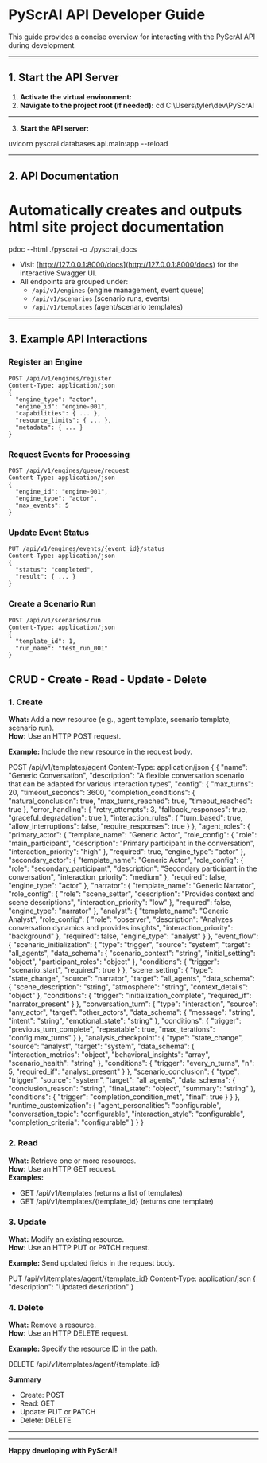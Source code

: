 # PyScrAI API Developer Guide

This guide provides a concise overview for interacting with the PyScrAI API during development.

---

## 1. Start the API Server

1. **Activate the virtual environment:**
2. **Navigate to the project root (if needed):**
   cd C:\Users\tyler\dev\PyScrAI

---
3. **Start the API server:**

  uvicorn pyscrai.databases.api.main:app --reload
 
---
## 2. API Documentation

# Automatically creates and outputs html site project documentation
pdoc --html ./pyscrai -o ./pyscrai_docs

- Visit [http://127.0.0.1:8000/docs](http://127.0.0.1:8000/docs) for the interactive Swagger UI.
- All endpoints are grouped under:
  - `/api/v1/engines` (engine management, event queue)
  - `/api/v1/scenarios` (scenario runs, events)
  - `/api/v1/templates` (agent/scenario templates)

---

## 3. Example API Interactions

### Register an Engine
```http
POST /api/v1/engines/register
Content-Type: application/json
{
  "engine_type": "actor",
  "engine_id": "engine-001",
  "capabilities": { ... },
  "resource_limits": { ... },
  "metadata": { ... }
}
```

### Request Events for Processing
```http
POST /api/v1/engines/queue/request
Content-Type: application/json
{
  "engine_id": "engine-001",
  "engine_type": "actor",
  "max_events": 5
}
```

### Update Event Status
```http
PUT /api/v1/engines/events/{event_id}/status
Content-Type: application/json
{
  "status": "completed",
  "result": { ... }
}
```

### Create a Scenario Run
```http
POST /api/v1/scenarios/run
Content-Type: application/json
{
  "template_id": 1,
  "run_name": "test_run_001"
}
```



## CRUD - Create - Read - Update - Delete 

### 1. Create
**What:** Add a new resource (e.g., agent template, scenario template, scenario run).  
**How:** Use an HTTP POST request.  

**Example:** Include the new resource in the request body.

POST /api/v1/templates/agent
Content-Type: application/json
{
{
  "name": "Generic Conversation",
  "description": "A flexible conversation scenario that can be adapted for various interaction types",
  "config": {
    "max_turns": 20,
    "timeout_seconds": 3600,
    "completion_conditions": {
      "natural_conclusion": true,
      "max_turns_reached": true,
      "timeout_reached": true
    },
    "error_handling": {
      "retry_attempts": 3,
      "fallback_responses": true,
      "graceful_degradation": true
    },
    "interaction_rules": {
      "turn_based": true,
      "allow_interruptions": false,
      "require_responses": true
    }
  },
  "agent_roles": {
    "primary_actor": {
      "template_name": "Generic Actor",
      "role_config": {
        "role": "main_participant",
        "description": "Primary participant in the conversation",
        "interaction_priority": "high"
      },
      "required": true,
      "engine_type": "actor"
    },
    "secondary_actor": {
      "template_name": "Generic Actor", 
      "role_config": {
        "role": "secondary_participant",
        "description": "Secondary participant in the conversation",
        "interaction_priority": "medium"
      },
      "required": false,
      "engine_type": "actor"
    },
    "narrator": {
      "template_name": "Generic Narrator",
      "role_config": {
        "role": "scene_setter",
        "description": "Provides context and scene descriptions",
        "interaction_priority": "low"
      },
      "required": false,
      "engine_type": "narrator"
    },
    "analyst": {
      "template_name": "Generic Analyst",
      "role_config": {
        "role": "observer",
        "description": "Analyzes conversation dynamics and provides insights",
        "interaction_priority": "background"
      },
      "required": false,
      "engine_type": "analyst"
    }
  },
  "event_flow": {
    "scenario_initialization": {
      "type": "trigger",
      "source": "system",
      "target": "all_agents",
      "data_schema": {
        "scenario_context": "string",
        "initial_setting": "object",
        "participant_roles": "object"
      },
      "conditions": {
        "trigger": "scenario_start",
        "required": true
      }
    },
    "scene_setting": {
      "type": "state_change",
      "source": "narrator",
      "target": "all_agents",
      "data_schema": {
        "scene_description": "string",
        "atmosphere": "string",
        "context_details": "object"
      },
      "conditions": {
        "trigger": "initialization_complete",
        "required_if": "narrator_present"
      }
    },
    "conversation_turn": {
      "type": "interaction",
      "source": "any_actor",
      "target": "other_actors",
      "data_schema": {
        "message": "string",
        "intent": "string",
        "emotional_state": "string"
      },
      "conditions": {
        "trigger": "previous_turn_complete",
        "repeatable": true,
        "max_iterations": "config.max_turns"
      }
    },
    "analysis_checkpoint": {
      "type": "state_change",
      "source": "analyst",
      "target": "system",
      "data_schema": {
        "interaction_metrics": "object",
        "behavioral_insights": "array",
        "scenario_health": "string"
      },
      "conditions": {
        "trigger": "every_n_turns",
        "n": 5,
        "required_if": "analyst_present"
      }
    },
    "scenario_conclusion": {
      "type": "trigger",
      "source": "system",
      "target": "all_agents",
      "data_schema": {
        "conclusion_reason": "string",
        "final_state": "object",
        "summary": "string"
      },
      "conditions": {
        "trigger": "completion_condition_met",
        "final": true
      }
    }
  },
  "runtime_customization": {
    "agent_personalities": "configurable",
    "conversation_topic": "configurable",
    "interaction_style": "configurable",
    "completion_criteria": "configurable"
  }
}
}


### 2. Read
**What:** Retrieve one or more resources.  
**How:** Use an HTTP GET request.  
**Examples:**  
- GET /api/v1/templates (returns a list of templates)  
- GET /api/v1/templates/{template_id} (returns one template)

### 3. Update
**What:** Modify an existing resource.  
**How:** Use an HTTP PUT or PATCH request.  

**Example:** Send updated fields in the request body.

PUT /api/v1/templates/agent/{template_id}
Content-Type: application/json
{
  "description": "Updated description"
}

### 4. Delete
**What:** Remove a resource.  
**How:** Use an HTTP DELETE request.  

**Example:** Specify the resource ID in the path.

DELETE /api/v1/templates/agent/{template_id}

**Summary**  
- Create: POST  
- Read: GET  
- Update: PUT or PATCH  
- Delete: DELETE
---

---

**Happy developing with PyScrAI!**
